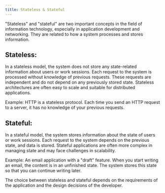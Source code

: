 ```yaml
---
title: Stateless & Stateful
---
```


"Stateless" and "stateful" are two important concepts in the field of information technology, especially in application development and networking. They are related to how a system processes and stores information.

## Stateless:

In a stateless model, the system does not store any state-related information about users or work sessions. Each request to the system is processed without knowledge of previous requests. These requests are independent and do not depend on any previously stored state. Stateless architectures are often easy to scale and suitable for distributed applications.

Example: HTTP is a stateless protocol. Each time you send an HTTP request to a server, it has no knowledge of your previous requests.

## Stateful:

In a stateful model, the system stores information about the state of users or work sessions. Each request to the system depends on the previous state, and data is stored. Stateful applications are often more complex in managing state and may face challenges in scalability.

Example: An email application with a "draft" feature. When you start writing an email, the content is in an unfinished state. The system stores this state so that you can continue writing later.

The choice between stateless and stateful depends on the requirements of the application and the design decisions of the developer.
